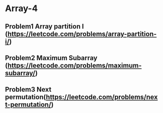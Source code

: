 # Array-4

## Problem1 Array partition I (https://leetcode.com/problems/array-partition-i/)

## Problem2 Maximum Subarray (https://leetcode.com/problems/maximum-subarray/)

## Problem3  Next permutation(https://leetcode.com/problems/next-permutation/)
